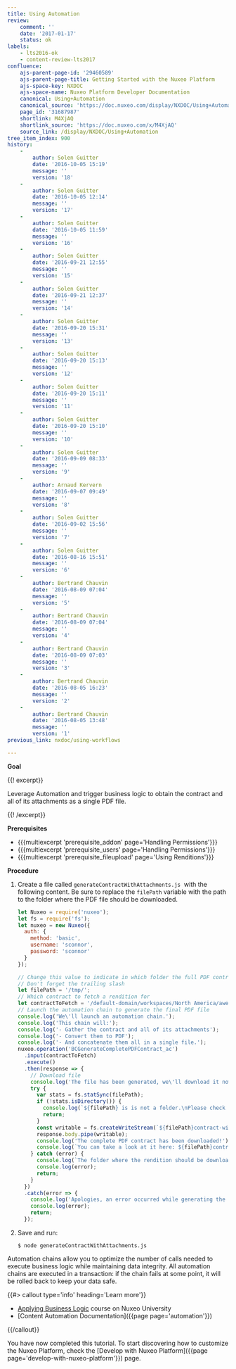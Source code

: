 ```yaml
---
title: Using Automation
review:
    comment: ''
    date: '2017-01-17'
    status: ok
labels:
    - lts2016-ok
    - content-review-lts2017
confluence:
    ajs-parent-page-id: '29460589'
    ajs-parent-page-title: Getting Started with the Nuxeo Platform
    ajs-space-key: NXDOC
    ajs-space-name: Nuxeo Platform Developer Documentation
    canonical: Using+Automation
    canonical_source: 'https://doc.nuxeo.com/display/NXDOC/Using+Automation'
    page_id: '31687987'
    shortlink: M4XjAQ
    shortlink_source: 'https://doc.nuxeo.com/x/M4XjAQ'
    source_link: /display/NXDOC/Using+Automation
tree_item_index: 900
history:
    - 
        author: Solen Guitter
        date: '2016-10-05 15:19'
        message: ''
        version: '18'
    - 
        author: Solen Guitter
        date: '2016-10-05 12:14'
        message: ''
        version: '17'
    - 
        author: Solen Guitter
        date: '2016-10-05 11:59'
        message: ''
        version: '16'
    - 
        author: Solen Guitter
        date: '2016-09-21 12:55'
        message: ''
        version: '15'
    - 
        author: Solen Guitter
        date: '2016-09-21 12:37'
        message: ''
        version: '14'
    - 
        author: Solen Guitter
        date: '2016-09-20 15:31'
        message: ''
        version: '13'
    - 
        author: Solen Guitter
        date: '2016-09-20 15:13'
        message: ''
        version: '12'
    - 
        author: Solen Guitter
        date: '2016-09-20 15:11'
        message: ''
        version: '11'
    - 
        author: Solen Guitter
        date: '2016-09-20 15:10'
        message: ''
        version: '10'
    - 
        author: Solen Guitter
        date: '2016-09-09 08:33'
        message: ''
        version: '9'
    - 
        author: Arnaud Kervern
        date: '2016-09-07 09:49'
        message: ''
        version: '8'
    - 
        author: Solen Guitter
        date: '2016-09-02 15:56'
        message: ''
        version: '7'
    - 
        author: Solen Guitter
        date: '2016-08-16 15:51'
        message: ''
        version: '6'
    - 
        author: Bertrand Chauvin
        date: '2016-08-09 07:04'
        message: ''
        version: '5'
    - 
        author: Bertrand Chauvin
        date: '2016-08-09 07:04'
        message: ''
        version: '4'
    - 
        author: Bertrand Chauvin
        date: '2016-08-09 07:03'
        message: ''
        version: '3'
    - 
        author: Bertrand Chauvin
        date: '2016-08-05 16:23'
        message: ''
        version: '2'
    - 
        author: Bertrand Chauvin
        date: '2016-08-05 13:48'
        message: ''
        version: '1'
previous_link: nxdoc/using-workflows

---
```

**Goal**

{{! excerpt}}

Leverage Automation and trigger business logic to obtain the contract and all of its attachments as a single PDF file.

{{! /excerpt}}

**Prerequisites**

*   {{{multiexcerpt 'prerequisite_addon' page='Handling Permissions'}}}
*   {{{multiexcerpt 'prerequisite_users' page='Handling Permissions'}}}
*   {{{multiexcerpt 'prerequisite_fileupload' page='Using Renditions'}}}

**Procedure**

1.  Create a file called `generateContractWithAttachments.js`&nbsp; with the following content. Be sure to replace the `filePath` variable with the path to the folder where the PDF file should be downloaded.

    ```js
    let Nuxeo = require('nuxeo');
    let fs = require('fs');
    let nuxeo = new Nuxeo({
      auth: {
        method: 'basic',
        username: 'sconnor',
        password: 'sconnor'
      }
    });

    // Change this value to indicate in which folder the full PDF contract should be downloaded
    // Don't forget the trailing slash
    let filePath = '/tmp/';
    // Which contract to fetch a rendition for
    let contractToFetch = '/default-domain/workspaces/North America/awesome-tech/awesome-contract';
    // Launch the automation chain to generate the final PDF file
    console.log('We\'ll launch an automation chain.');
    console.log('This chain will:');
    console.log('- Gather the contract and all of its attachments');
    console.log('- Convert them to PDF');
    console.log('- And concatenate them all in a single file.');
    nuxeo.operation('BCGenerateCompletePDFContract_ac')
      .input(contractToFetch)
      .execute()
      .then(response => {
        // Download file
        console.log('The file has been generated, we\'ll download it now.');
        try {
          var stats = fs.statSync(filePath);
          if (!stats.isDirectory()) {
            console.log(`${filePath} is is not a folder.\nPlease check the filePath variable (currently set to: ${filepath} )\nand make sure you have the proper rights on that folder.`);
            return;
          }
          const writable = fs.createWriteStream(`${filePath}contract-with-attachments.pdf`);
          response.body.pipe(writable);
          console.log('The complete PDF contract has been downloaded!');
          console.log(`You can take a look at it here: ${filePath}contract-with-attachments.pdf`)
        } catch (error) {
          console.log(`The folder where the rendition should be downloaded cannot be accessed.\nPlease check the filePath variable (currently set to: ${filePath})\nand make sure you have write access on that folder.`);
          console.log(error);
          return;
        }
      })
      .catch(error => {
        console.log('Apologies, an error occurred while generating the final PDF file.');
        console.log(error);
        return;
      });

    ```

2.  Save and run:

    ```
    $ node generateContractWithAttachments.js
    ```

Automation chains allow you to optimize the number of calls needed to execute business logic while maintaining data integrity. All automation chains are executed in a transaction: if the chain fails at some point, it will be rolled back to keep your data safe.

{{#> callout type='info' heading='Learn more'}}

*   [Applying Business Logic](https://university.hyland.com/courses/e4055) course on Nuxeo University
*   [Content Automation Documentation]({{page page='automation'}})

{{/callout}}

You have now completed this tutorial. To start discovering how to customize the Nuxeo Platform, check the [Develop with Nuxeo Platform]({{page page='develop-with-nuxeo-platform'}}) page.
